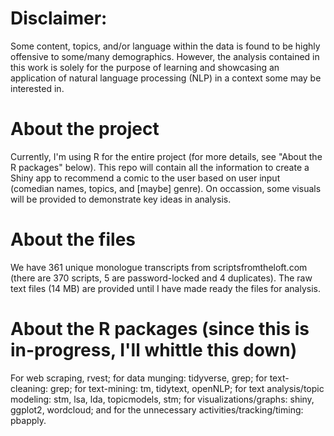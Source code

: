 # Disclaimer: 
Some content, topics, and/or language within the data is found to be highly offensive to some/many demographics. However, the analysis contained in this work is solely for the purpose of learning and showcasing an application of natural language processing (NLP) in a context some may be interested in. 

# About the project
Currently, I'm using R for the entire project (for more details, see "About the R packages" below). This repo will contain all the information to create a Shiny app to recommend a comic to the user based on user input (comedian names, topics, and [maybe] genre). On occassion, some visuals will be provided to demonstrate key ideas in analysis. 

# About the files
We have 361 unique monologue transcripts from scriptsfromtheloft.com (there are 370 scripts, 5 are password-locked and 4 duplicates). The raw text files (14 MB) are provided until I have made ready the files for analysis.

# About the R packages (since this is in-progress, I'll whittle this down)
For web scraping, rvest; for data munging: tidyverse, grep; for text-cleaning: grep; for text-mining: tm, tidytext, openNLP; for text analysis/topic modeling: stm, lsa, lda, topicmodels, stm; for visualizations/graphs: shiny, ggplot2, wordcloud; and for the unnecessary activities/tracking/timing: pbapply.

